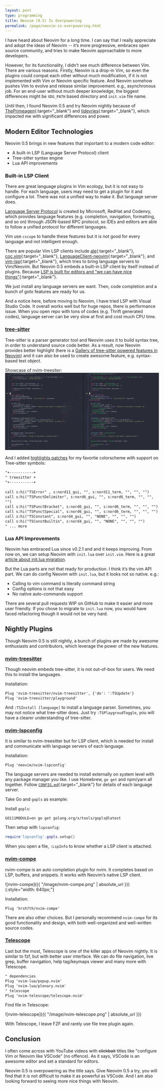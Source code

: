```yaml
---
layout: post
type: programming
title: Neovim (0.5) Is Overpowering
permalink: /page/neovim-is-overpowering.html
---
```


I have heard about Neovim for a long time. I can say that I really appreciate and adopt the ideas of Neovim --
it’s more progressive, embraces open source community, and tries to make Neovim approachable to more developers.

However, for its functionality, I didn’t see much difference between Vim. There are various reasons.
Firstly, Neovim is a drop-in Vim, so even the plugins could compat each other without much modification,
if it is not implemented with Vim or Neovim specific feature.
And Neovim somehow pushes Vim to evolve and release similar improvement. e.g., asynchronous job.
For an end-user without much deeper knowledge, the biggest differences might be  `XDG_PATH` based directory and `init.vim` file name.

Until then, I found Neovim 0.5 and try Neovim nightly because of [ThePrimeagen](https://github.com/ThePrimeagen){:target="_blank"} and [tjdevries](https://github.com/tjdevries){:target="_blank"}, which impacted me with significant differences and power.

## Modern Editor Technologies

Neovim 0.5 brings in new features that important to a modern code editor:
- A built-in LSP (Language Server Protocol) client
- Tree-sitter syntax engine
- Lua API improvements

### Built-in LSP Client

There are great language plugins in Vim ecology, but it is not easy to handle.
For each language, users may need to get a plugin for it and configure a lot. There was not a unified way to make it.
But language server does.

[Language Server Protocol](https://en.wikipedia.org/wiki/Language_Server_Protocol) is created by Microsoft, RedHat and Codenvy,
which provides language features (e.g. completion, navigation, formatting, and so on) through JSON-based RPC protocol,
so IDEs and editors are able to follow a unified protocol for different languages.

Vim use `cscope`  to handle these features but it is not good for every language and not intelligent enough.

There are popular Vim LSP clients include [ale](https://github.com/dense-analysis/ale){:target="_blank"},
[coc.vim](https://github.com/neoclide/coc.nvim){:target="_blank"},
[LanguageClient-neovim](https://github.com/autozimu/LanguageClient-neovim){:target="_blank"},
and [vim-lsp](https://github.com/prabirshrestha/vim-lsp){:target="_blank"}, which tries to bring language servers to Vim/Neovim.
But Neovim 0.5 embeds a built-in LSP client by itself instead of plugins.
Because [LSP is built for editors and “we can have nice things”](https://www.youtube.com/watch?v=ArwDgvYEZYk){:target="_blank"}.

We just install any language servers we want. Then, code completion and a bunch of goto features are ready for us.

And a notice here, before moving to Neovim, I have tried LSP with Visual Studio Code.
It overall works well but for huge repos, there is performance issue.
When you open repo with tons of codes (e.g. Thrift generated codes),
language server can be very slow at first and cost much CPU time.

### [tree-sitter](https://github.com/tree-sitter/tree-sitter)

Tree-sitter is a parser generator tool and Neovim uses it to build syntax tree, in order to understand source code better.
As a result, now Neovim provides better highlight
(here is a [Gallery of tree-sitter powered features in Neovim](https://github.com/nvim-treesitter/nvim-treesitter/wiki/Gallery))
and it can also be used to create awesome feature, e.g. syntax-based text object.

Showcase of nvim-treesiter:
![nvim-treesiter](https://raw.githubusercontent.com/nvim-treesitter/nvim-treesitter/master/assets/example-cpp.png)

And I added [highlights patches](https://github.com/crispgm/nord-vim/blob/develop/colors/nord.vim#L306)
for my favortie colorscheme with support on Tree-sitter symbols:
```vim
"+-----------+
" treesitter +
"+-----------+

call s:hi("TSError" , s:nord11_gui, "", s:nord11_term, "", "", "")
call s:hi("TSPunctDelimiter", s:nord6_gui, "", s:nord6_term, "", "", "")
call s:hi("TSPunctBracket", s:nord6_gui, "", s:nord6_term, "", "", "")
call s:hi("TSPunctSpecial", s:nord6_gui, "", s:nord6_term, "", "", "")
call s:hi("TSConstant", s:nord4_gui, "", "NONE", "", "", "")
call s:hi("TSConstBuiltin", s:nord4_gui, "", "NONE", "", "", "")
" ... more
```

### Lua API Improvements

Neovim has embraced Lua since v0.2.1 and and it keeps improving.
From now on, we can setup Neovim with `init.lua` over `init.vim`.
Here is a great [article about init.lua migration](https://oroques.dev/notes/neovim-init/).

But the Lua parts are not that ready for production. I think it’s the vim API part.
We can do config Neovim with `init.lua`, but it looks not so native. e.g.:
* Calling to vim command is literally command string
* Config options is not that easy
* No native auto-commands support

There are several pull requests WIP on GitHub to make it easier and more user friendly.
If you chose to migrate to `init.lua` now, you would have faced refactoring though it would not be very hard.

## Nightly Plugins

Though Neovim 0.5 is still nightly, a bunch of plugins are made by awesome enthusiasts and contributors,
which leverage the power of the new features.

### [nvim-treesitter](https://github.com/nvim-treesitter/nvim-treesitter)

Though neovim embeds tree-sitter, it is not out-of-box for users. We need this to install the languages.

Installation:
```vim
Plug 'nvim-treesitter/nvim-treesitter', {'do': ':TSUpdate'}
Plug 'nvim-treesitter/playground'
```

And `:TSInstall [language]` to install a language parser. Sometimes, you may not notice what tree-sitter does.
Just try `:TSPlaygroudToggle`, you will have a clearer understanding of tree-sitter.

### [nvim-lspconfig](https://github.com/neovim/nvim-lspconfig)

It is similar to nvim-treesitter but for LSP client,
which is needed for install and communicate with language servers of each language.

Installation:
```vim
Plug 'neovim/nvim-lspconfig'
```

The language servers are needed to install externally on system level with any package manager you like.
I use Homebrew, `go get` and npm/yarn all together.
Follow [`CONFIG.md`](https://github.com/neovim/nvim-lspconfig/blob/master/CONFIG.md){:target="_blank"} for details of each language server.

Take Go and `gopls` as example:

Install `gopls`:
```shell
GO111MODULE=on go get golang.org/x/tools/gopls@latest
```

Then setup with `lspconfig`:
```lua
require'lspconfig'.gopls.setup{}
```

When you open a file, `:LspInfo` to know whether a LSP client is attached.

### [nvim-compe](https://github.com/hrsh7th/nvim-compe)

nvim-compe is an auto completion plugin for nvim. It completes based on LSP, buffers, and snippets.
It works with Neovim’s native LSP client.

![nvim-compe]({{ "/image/nvim-compe.png" | absolute_url }}){:style="width: 640px;"}

Installation:
```vim
Plug 'hrsh7th/nvim-compe'
```

There are also other choices. But I personally recommend `nvim-compe` for its good functionality and design,
with both well-organized and well-written source codes.

### [Telescope](https://github.com/nvim-telescope/telescope.nvim)

Last but the most, Telescope is one of the killer apps of Neovim nightly. It is similar to fzf, but with better user interface. We can do file navigation, live grep, buffer navigation, help tag/keymaps viewer and many more with Telescope.

```vim
" dependencies
Plug 'nvim-lua/popup.nvim'
Plug 'nvim-lua/plenary.nvim'
" telescope
Plug 'nvim-telescope/telescope.nvim'
```

Find file in Telescope:

![nvim-telescope]({{ "/image/nvim-telescope.png" | absolute_url }})

With Telescope, I leave FZF and rarely use file tree plugin again.

## Conclusion

I often come across with YouTube videos with ~~clickbait~~ titles like "configure Vim or Neovim like VSCode" (no offence).
As it says, VSCode is an awesome editor and set a standard for editors.

Neovim 0.5 is overpowering as the title says.
Give Neovim 0.5 a try, you will find that it is not difficult to make it as powerful as VSCode.
And I am also looking forward to seeing more nice things with Neovim.
